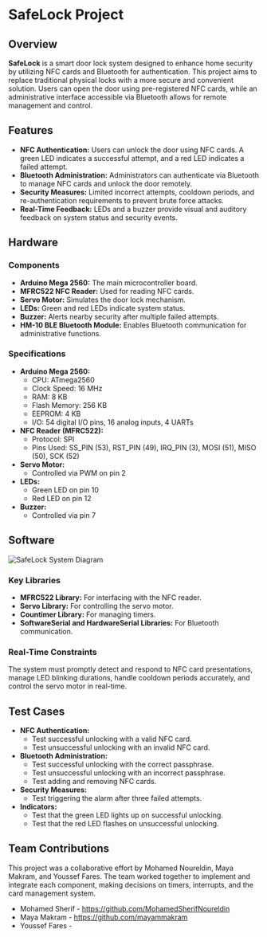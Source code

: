 # SafeLock Project

## Overview

**SafeLock** is a smart door lock system designed to enhance home security by utilizing NFC cards and Bluetooth for authentication. This project aims to replace traditional physical locks with a more secure and convenient solution. Users can open the door using pre-registered NFC cards, while an administrative interface accessible via Bluetooth allows for remote management and control.

## Features

- **NFC Authentication:** Users can unlock the door using NFC cards. A green LED indicates a successful attempt, and a red LED indicates a failed attempt.
- **Bluetooth Administration:** Administrators can authenticate via Bluetooth to manage NFC cards and unlock the door remotely.
- **Security Measures:** Limited incorrect attempts, cooldown periods, and re-authentication requirements to prevent brute force attacks.
- **Real-Time Feedback:** LEDs and a buzzer provide visual and auditory feedback on system status and security events.

## Hardware

### Components

- **Arduino Mega 2560:** The main microcontroller board.
- **MFRC522 NFC Reader:** Used for reading NFC cards.
- **Servo Motor:** Simulates the door lock mechanism.
- **LEDs:** Green and red LEDs indicate system status.
- **Buzzer:** Alerts nearby security after multiple failed attempts.
- **HM-10 BLE Bluetooth Module:** Enables Bluetooth communication for administrative functions.

### Specifications

- **Arduino Mega 2560:**
  - CPU: ATmega2560
  - Clock Speed: 16 MHz
  - RAM: 8 KB
  - Flash Memory: 256 KB
  - EEPROM: 4 KB
  - I/O: 54 digital I/O pins, 16 analog inputs, 4 UARTs
- **NFC Reader (MFRC522):**
  - Protocol: SPI
  - Pins Used: SS_PIN (53), RST_PIN (49), IRQ_PIN (3), MOSI (51), MISO (50), SCK (52)
- **Servo Motor:**
  - Controlled via PWM on pin 2
- **LEDs:**
  - Green LED on pin 10
  - Red LED on pin 12
- **Buzzer:**
  - Controlled via pin 7

## Software

![SafeLock System Diagram]()

### Key Libraries

- **MFRC522 Library:** For interfacing with the NFC reader.
- **Servo Library:** For controlling the servo motor.
- **Countimer Library:** For managing timers.
- **SoftwareSerial and HardwareSerial Libraries:** For Bluetooth communication.

### Real-Time Constraints

The system must promptly detect and respond to NFC card presentations, manage LED blinking durations, handle cooldown periods accurately, and control the servo motor in real-time.

## Test Cases

- **NFC Authentication:**
  - Test successful unlocking with a valid NFC card.
  - Test unsuccessful unlocking with an invalid NFC card.
- **Bluetooth Administration:**
  - Test successful unlocking with the correct passphrase.
  - Test unsuccessful unlocking with an incorrect passphrase.
  - Test adding and removing NFC cards.
- **Security Measures:**
  - Test triggering the alarm after three failed attempts.
- **Indicators:**
  - Test that the green LED lights up on successful unlocking.
  - Test that the red LED flashes on unsuccessful unlocking.


## Team Contributions

This project was a collaborative effort by Mohamed Noureldin, Maya Makram, and Youssef Fares. The team worked together to implement and integrate each component, making decisions on timers, interrupts, and the card management system.

- Mohamed Sherif - https://github.com/MohamedSherifNoureldin
- Maya Makram - https://github.com/mayammakram
- Youssef Fares - 
